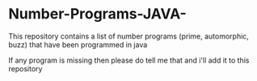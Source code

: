 # Number-Programs-JAVA-
This repository contains a list of number programs (prime, automorphic, buzz) that have been programmed in java

If any program is missing then please do tell me that and i'll add it to this repository 
